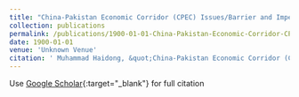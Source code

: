 ```yaml
---
title: "China-Pakistan Economic Corridor (CPEC) Issues/Barrier and Imperatives of Pakistan and China"
collection: publications
permalink: /publications/1900-01-01-China-Pakistan-Economic-Corridor-CPEC-IssuesBarrier-and-Imperatives-of-Pakistan-and-China.md
date: 1900-01-01
venue: 'Unknown Venue'
citation: ' Muhammad Haidong, &quot;China-Pakistan Economic Corridor (CPEC) Issues/Barrier and Imperatives of Pakistan and China.&quot; Unknown Venue, 1900.'
---
```


Use [Google Scholar](https://scholar.google.com/scholar?q=China+Pakistan+Economic+Corridor+(CPEC)+Issues/Barrier+and+Imperatives+of+Pakistan+and+China){:target="_blank"} for full citation